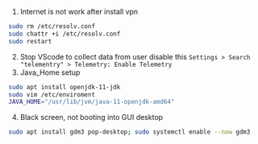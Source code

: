 1. Internet is not work after install vpn
```bash
sudo rm /etc/resolv.conf
sudo chattr +i /etc/resolv.conf
sudo restart
```
2. Stop VScode to collect data from user
disable this `Settings > Search "telementry" > Telemetry: Enable Telemetry`
3. Java_Home setup
```bash
sudo apt install openjdk-11-jdk
sudo vim /etc/enviroment
JAVA_HOME="/usr/lib/jvm/java-11-openjdk-amd64"
```
4. Black screen, not booting into GUI desktop
```bash
sudo apt install gdm3 pop-desktop; sudo systemctl enable --now gdm3
```